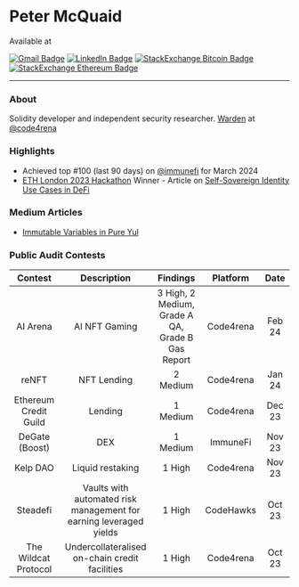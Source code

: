 # Peter McQuaid

Available at

 [![Gmail Badge](https://img.shields.io/badge/Peter%20McQuaid-fce7eb?logo=gmail&style=flat)](mailto:petermcquaid0101@gmail.com) [![LinkedIn Badge](https://img.shields.io/badge/Peter%20McQuaid-blue?logo=linkedin&style=flat)](https://uk.linkedin.com/in/petermcquaid) [![StackExchange Bitcoin Badge](https://img.shields.io/badge/StackExchange%20-white?logo=bitcoin&style=flat)](https://bitcoin.stackexchange.com/users/139960/peter) [![StackExchange Ethereum Badge](https://img.shields.io/badge/StackExchange%20-c4cef8?logo=ethereum&style=flat)](https://ethereum.stackexchange.com/users/121725/peter)

---

### About


Solidity developer and independent security researcher. [Warden](https://code4rena.com/@peter) at [@code4rena](https://twitter.com/code4rena)  



### Highlights

- Achieved top #100 (last 90 days) on [@immunefi](https://twitter.com/immunefi) for March 2024
- [ETH London 2023 Hackathon](https://www.blog.encode.club/eth-london-hackathon-prizewinners-and-summary-85cdff4d093d) Winner - Article on [Self-Sovereign Identity Use Cases in DeFi](https://github.com/PeterMcQuaid/SSIs_In_DeFi/blob/main/Emergent_Use_Cases/Peter%20McQuaid%20-%20Emergent%20Use%20Cases%20for%20Self-Sovereign%20Identity%20in%20DeFi.pdf)  


### Medium Articles

- [Immutable Variables in Pure Yul](https://medium.com/@petermcquaid0101/immutable-variables-in-pure-yul-17442a4c3cc0)


### Public Audit Contests


| Contest | Description | Findings | Platform | Date |
| :------------------------------------: | :------------------------------------------------------------: | :-----------------------------------------: | :-------: |  :----------------:  |
| AI Arena | AI NFT Gaming | 3 High, 2 Medium, Grade A QA, Grade B Gas Report | Code4rena | Feb 24
| reNFT | NFT Lending | 2 Medium | Code4rena | Jan 24 |
| Ethereum Credit Guild | Lending | 1 Medium | Code4rena | Dec 23 |
| DeGate (Boost) | DEX | 1 Medium | ImmuneFi | Nov 23 |
| Kelp DAO | Liquid restaking | 1 High | Code4rena | Nov 23 |
| Steadefi | Vaults with automated risk management for earning leveraged yields | 1 High | CodeHawks | Oct 23 |
| The Wildcat Protocol | Undercollateralised on-chain credit facilities | 1 High | Code4rena | Oct 23 |



